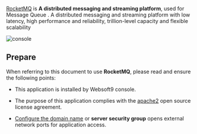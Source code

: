 [RocketMQ](https://rocketmq.apache.org/) is **A distributed messaging and streaming platform**, used for Message Queue . A distributed messaging and streaming platform with low latency, high performance and reliability, trillion-level capacity and flexible scalability


![console](https://libs.websoft9.com/Websoft9/DocsPicture/en/rocketmq/rocketmq-console-websoft9.png)


## Prepare

When referring to this document to use **RocketMQ**, please read and ensure the following points:

- This application is installed by Websoft9 console.

- The purpose of this application complies with the [apache2](https://opensource.org/licenses/Apache-2.0) open source license agreement.

- [Configure the domain name](./domain-set) or **server security group** opens external network ports for application access.